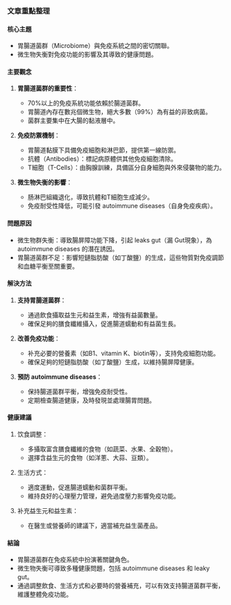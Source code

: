 ### 文章重點整理

#### 核心主題
- 胃腸道菌群（Microbiome）與免疫系統之間的密切關聯。
- 微生物失衡對免疫功能的影響及其導致的健康問題。

#### 主要觀念
1. **胃腸道菌群的重要性**：
   - 70%以上的免疫系統功能依賴於腸道菌群。
   - 胃腸道內存在數兆個微生物，絕大多數（99%）為有益的非致病菌。
   - 菌群主要集中在大腸的黏液層中。

2. **免疫防禦機制**：
   - 胃腸道黏膜下具備免疫細胞和淋巴節，提供第一線防禦。
   - 抗體（Antibodies）：標記病原體供其他免疫細胞清除。
   - T細胞（T-Cells）：由胸腺訓練，具備區分自身細胞與外來侵襲物的能力。

3. **微生物失衡的影響**：
   - 肠淋巴組織退化，導致抗體和T細胞生成減少。
   - 免疫耐受性降低，可能引發 autoimmune diseases（自身免疫疾病）。

#### 問題原因
- 微生物群失衡：導致腸屏障功能下降，引起 leaks gut（漏 Gut現象），為 autoimmune diseases 的潛在誘因。
- 胃腸道菌群不足：影響短鏈脂肪酸（如丁酸鹽）的生成，這些物質對免疫調節和血糖平衡至關重要。

#### 解決方法
1. **支持胃腸道菌群**：
   - 通過飲食攝取益生元和益生素，增強有益菌數量。
   - 確保足夠的膳食纖維攝入，促進腸道蠕動和有益菌生長。

2. **改善免疫功能**：
   - 补充必要的營養素（如B1、vitamin K、biotin等），支持免疫細胞功能。
   - 確保足夠的短鏈脂肪酸（如丁酸鹽）生成，以維持腸屏障健康。

3. **預防 autoimmune diseases**：
   - 保持腸道菌群平衡，增強免疫耐受性。
   - 定期檢查腸道健康，及時發現並處理腸胃問題。

#### 健康建議
1. 饮食調整：
   - 多攝取富含膳食纖維的食物（如蔬菜、水果、全穀物）。
   - 選擇含益生元的食物（如洋蔥、大蒜、豆類）。

2. 生活方式：
   - 適度運動，促進腸道蠕動和菌群平衡。
   - 維持良好的心理壓力管理，避免過度壓力影響免疫功能。

3. 补充益生元和益生素：
   - 在醫生或營養師的建議下，適當補充益生菌產品。

#### 結論
- 胃腸道菌群在免疫系統中扮演著關鍵角色。
- 微生物失衡可導致多種健康問題，包括 autoimmune diseases 和 leaky gut。
- 通過調整飲食、生活方式和必要時的營養補充，可以有效支持腸道菌群平衡，維護整體免疫功能。